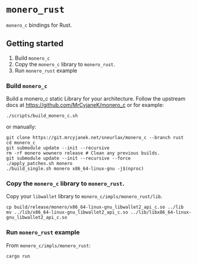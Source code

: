 # `monero_rust`
`monero_c` bindings for Rust.

## Getting started
<!--
### Prerequisites
You may need
```
sudo apt-get install libhidapi-dev
```
-->
1. Build `monero_c`
2. Copy the `monero_c` library to `monero_rust`.
3. Run `monero_rust` example

### Build `monero_c`
Build a monero_c static Library for your architecture.  Follow the upstream docs
at https://github.com/MrCyjaneK/monero_c or for example:
```
./scripts/build_monero_c.sh
```
<!-- TODO add param for arch -->

or manually:
```
git clone https://git.mrcyjanek.net/sneurlax/monero_c --branch rust
cd monero_c
git submodule update --init --recursive
rm -rf monero wownero release # Clean any previous builds.
git submodule update --init --recursive --force
./apply_patches.sh monero
./build_single.sh monero x86_64-linux-gnu -j$(nproc)
```
<!-- TODO add unxz etc -->

### Copy the `monero_c` library to `monero_rust`. 
Copy your `libwallet` library to `monero_c/impls/monero_rust/lib`.
```
cp build/release/monero/x86_64-linux-gnu_libwallet2_api_c.so ../lib
mv ../lib/x86_64-linux-gnu_libwallet2_api_c.so ../lib/libx86_64-linux-gnu_libwallet2_api_c.so
```
<!-- TODO automatically copy and rename using arch param IAW TODO above -->

### Run `monero_rust` example
From `monero_c/impls/monero_rust`:
```
cargo run
```
